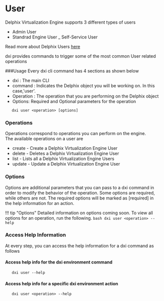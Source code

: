 # User

Delphix Virtualization Engine supports 3 different types of users 
- Admin User
- Standrad Engine User
_ Self-Service User

Read more about Delphix Users [here](https://docs.delphix.com/docs/configuration/user-and-authentication-management/users-and-groups)

dxi provides commands to trigger some of the most common User related operations

###Usage
Every dxi cli command has 4 sections as shown below

-   dxi : The main CLI
-   command : Indicates the Delphix object you will be working on. In this case,'user'.
-   Operation : The operation that you are performing on the Delphix object
-   Options: Required and Optional parameters for the operation

```commandline 
   dxi user <operation> [options]
```

### Operations
Operations correspond to operations you can perform on the engine.   
The available operations on a user are

- create - Create a Delphix Virtualization Engine User
- delete - Deletes a Delphix Virtualization Engine User
- list - Lists all a Delphix Virtualization Engine Users
- update - Update a Delphix Virtualization Engine User

### Options

Options are additional parameters that you can pass to a dxi command in order to modify the behavior of the operation.
Some options are required, while others are not. The required options will be marked as [required] in the help information for an action.

!!! tip "Options"
      Detailed information on options coming soon. To view all options for an operation, run the following.
      ```bash
      dxi user <operation> --help
      ```

### Access Help Information
At every step, you can access the help information for a dxi command as follows

#### Access help info for the dxi environment command
```commandline 
   dxi user --help
```
#### Access help info for a specific dxi environment action
```commandline 
   dxi user <operation> --help
```